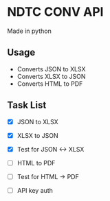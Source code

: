 # NDTC CONV API

Made in python


## Usage
- Converts JSON to XLSX
- Converts XLSX to JSON
- Converts HTML to PDF


## Task List
- [x] JSON to XLSX
- [X] XLSX to JSON
- [X] Test for JSON <-> XLSX
- [ ] HTML to PDF
- [ ] Test for HTML -> PDF
- [ ] API key auth

